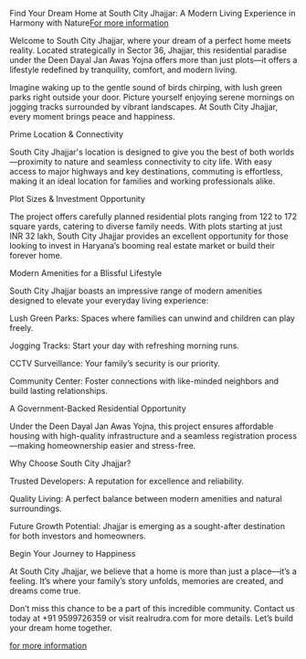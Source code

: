 Find Your Dream Home at South City Jhajjar: A Modern Living Experience in Harmony with Nature[For more information](https://realrudra.com/south-city-jhajjar-deen-dayal-plots/)

Welcome to South City Jhajjar, where your dream of a perfect home meets reality. Located strategically in Sector 36, Jhajjar, this residential paradise under the Deen Dayal Jan Awas Yojna offers more than just plots—it offers a lifestyle redefined by tranquility, comfort, and modern living.

Imagine waking up to the gentle sound of birds chirping, with lush green parks right outside your door. Picture yourself enjoying serene mornings on jogging tracks surrounded by vibrant landscapes. At South City Jhajjar, every moment brings peace and happiness.

Prime Location & Connectivity

South City Jhajjar's location is designed to give you the best of both worlds—proximity to nature and seamless connectivity to city life. With easy access to major highways and key destinations, commuting is effortless, making it an ideal location for families and working professionals alike.

Plot Sizes & Investment Opportunity

The project offers carefully planned residential plots ranging from 122 to 172 square yards, catering to diverse family needs. With plots starting at just INR 32 lakh, South City Jhajjar provides an excellent opportunity for those looking to invest in Haryana’s booming real estate market or build their forever home.

Modern Amenities for a Blissful Lifestyle

South City Jhajjar boasts an impressive range of modern amenities designed to elevate your everyday living experience:

Lush Green Parks: Spaces where families can unwind and children can play freely.

Jogging Tracks: Start your day with refreshing morning runs.

CCTV Surveillance: Your family’s security is our priority.

Community Center: Foster connections with like-minded neighbors and build lasting relationships.

A Government-Backed Residential Opportunity

Under the Deen Dayal Jan Awas Yojna, this project ensures affordable housing with high-quality infrastructure and a seamless registration process—making homeownership easier and stress-free.

Why Choose South City Jhajjar?

Trusted Developers: A reputation for excellence and reliability.

Quality Living: A perfect balance between modern amenities and natural surroundings.

Future Growth Potential: Jhajjar is emerging as a sought-after destination for both investors and homeowners.

Begin Your Journey to Happiness

At South City Jhajjar, we believe that a home is more than just a place—it’s a feeling. It’s where your family’s story unfolds, memories are created, and dreams come true.

Don’t miss this chance to be a part of this incredible community. Contact us today at +91 9599726359 or visit realrudra.com for more details. Let’s build your dream home together.

[for more information](https://realrudra.com/south-city-jhajjar-deen-dayal-plots/)

